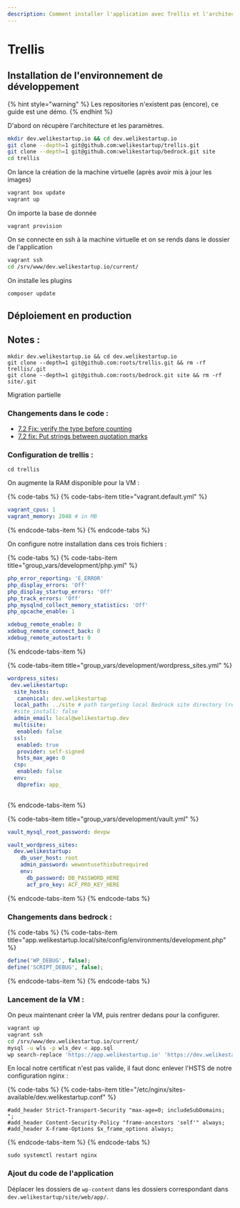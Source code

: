```yaml
---
description: Comment installer l'application avec Trellis et l'architecture Bedrock
---
```


# Trellis

## Installation de l'environnement de développement

{% hint style="warning" %}
Les repositories n'existent pas \(encore\), ce guide est une démo.
{% endhint %}

D'abord on récupère l'architecture et les paramètres.

```bash
mkdir dev.welikestartup.io && cd dev.welikestartup.io
git clone --depth=1 git@github.com:welikestartup/trellis.git 
git clone --depth=1 git@github.com:welikestartup/bedrock.git site
cd trellis
```

On lance la création de la machine virtuelle \(après avoir mis à jour les images\)

```bash
vagrant box update
vagrant up
```

On importe la base de donnée

```text
vagrant provision
```

On se connecte en ssh à la machine virtuelle et on se rends dans le dossier de l'application

```bash
vagrant ssh
cd /srv/www/dev.welikestartup.io/current/
```

On installe les plugins

```bash
composer update
```

## Déploiement en production

## Notes :

```text
mkdir dev.welikestartup.io && cd dev.welikestartup.io
git clone --depth=1 git@github.com:roots/trellis.git && rm -rf trellis/.git
git clone --depth=1 git@github.com:roots/bedrock.git site && rm -rf site/.git
```

Migration partielle

### Changements dans le code :

* [7.2 Fix: verify the type before counting](https://github.com/treyssatvincent/wp-content/commit/08e812662c87dce323f6c5c7372b6d400de41d72)
* [7.2 fix: Put strings between quotation marks](https://github.com/treyssatvincent/wp-content/commit/fa69f7a0a2477603543bbefb9eccb31ed1e8d43d)

### Configuration de trellis :

```text
cd trellis
```

On augmente la RAM disponible pour la VM :

{% code-tabs %}
{% code-tabs-item title="vagrant.default.yml" %}
```yaml
vagrant_cpus: 1
vagrant_memory: 2048 # in MB
```
{% endcode-tabs-item %}
{% endcode-tabs %}

On configure notre installation dans ces trois fichiers :

{% code-tabs %}
{% code-tabs-item title="group\_vars/development/php.yml" %}
```yaml
php_error_reporting: 'E_ERROR'
php_display_errors: 'Off'
php_display_startup_errors: 'Off'
php_track_errors: 'Off'
php_mysqlnd_collect_memory_statistics: 'Off'
php_opcache_enable: 1

xdebug_remote_enable: 0
xdebug_remote_connect_back: 0
xdebug_remote_autostart: 0
```
{% endcode-tabs-item %}

{% code-tabs-item title="group\_vars/development/wordpress\_sites.yml" %}
```yaml
wordpress_sites: 
 dev.welikestartup: 
  site_hosts:
   canonical: dev.welikestartup
  local_path: ../site # path targeting local Bedrock site directory (relative to Ansible root)
  #site_install: false
  admin_email: local@welikestartup.dev
  multisite:
   enabled: false
  ssl:
   enabled: true
   provider: self-signed
   hsts_max_age: 0
  csp:
   enabled: false
  env:
   dbprefix: app_
    
```
{% endcode-tabs-item %}

{% code-tabs-item title="group\_vars/development/vault.yml" %}
```yaml
vault_mysql_root_password: devpw

vault_wordpress_sites:
  dev.welikestartup:
    db_user_host: root
    admin_password: wewontusethisbutrequired
    env:
      db_password: DB_PASSWORD_HERE
      acf_pro_key: ACF_PRO_KEY_HERE
```
{% endcode-tabs-item %}
{% endcode-tabs %}

### Changements dans bedrock :

{% code-tabs %}
{% code-tabs-item title="app.welikestartup.local/site/config/environments/development.php" %}
```php
define('WP_DEBUG', false);
define('SCRIPT_DEBUG', false);
```
{% endcode-tabs-item %}
{% endcode-tabs %}

### Lancement de la VM :

On peux maintenant créer la VM, puis rentrer dedans pour la configurer.

```bash
vagrant up
vagrant ssh
cd /srv/www/dev.welikestartup.io/current/
mysql -u wls -p wls_dev < app.sql
wp search-replace 'https://app.welikestartup.io' 'https://dev.welikestartup.io'
```

En local notre certificat n'est pas valide, il faut donc enlever l'HSTS de notre configuration nginx :

{% code-tabs %}
{% code-tabs-item title="/etc/nginx/sites-available/dev.welikestartup.conf" %}
```text
#add_header Strict-Transport-Security "max-age=0; includeSubDomains; ";
#add_header Content-Security-Policy "frame-ancestors 'self'" always;
#add_header X-Frame-Options $x_frame_options always;
```
{% endcode-tabs-item %}
{% endcode-tabs %}

```text
sudo systemctl restart nginx
```

### Ajout du code de l'application

Déplacer les dossiers de `wp-content` dans les dossiers correspondant dans `dev.welikestartup/site/web/app/`.

